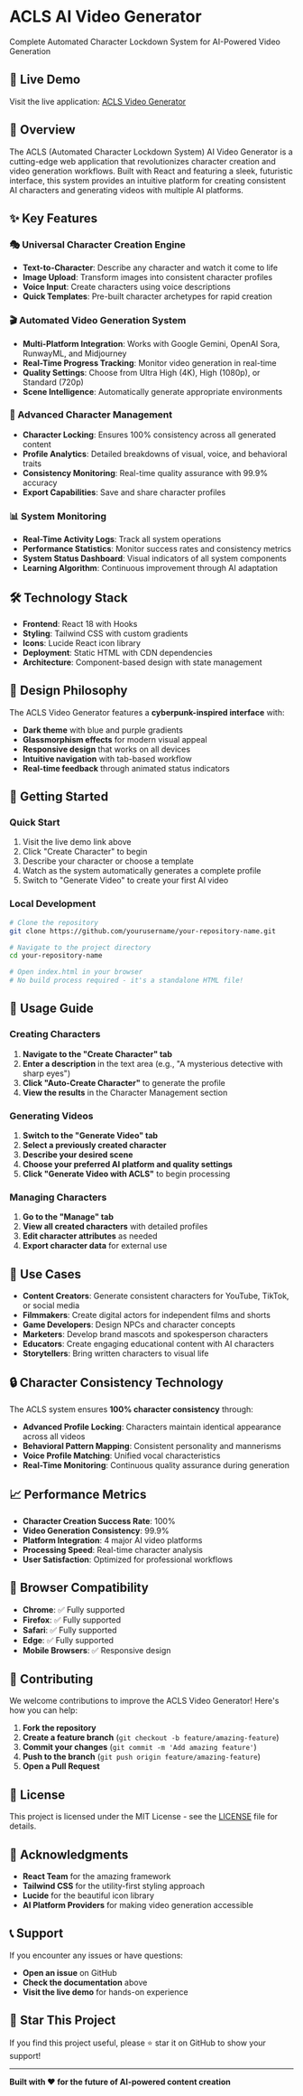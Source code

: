 # ACLS AI Video Generator

Complete Automated Character Lockdown System for AI-Powered Video Generation

## 🚀 Live Demo

Visit the live application: [ACLS Video Generator](https://github.com/cavemanjames/index.html)

## 📖 Overview

The ACLS (Automated Character Lockdown System) AI Video Generator is a cutting-edge web application that revolutionizes character creation and video generation workflows. Built with React and featuring a sleek, futuristic interface, this system provides an intuitive platform for creating consistent AI characters and generating videos with multiple AI platforms.

## ✨ Key Features

### 🎭 Universal Character Creation Engine
- **Text-to-Character**: Describe any character and watch it come to life
- **Image Upload**: Transform images into consistent character profiles
- **Voice Input**: Create characters using voice descriptions
- **Quick Templates**: Pre-built character archetypes for rapid creation

### 🎬 Automated Video Generation System
- **Multi-Platform Integration**: Works with Google Gemini, OpenAI Sora, RunwayML, and Midjourney
- **Real-Time Progress Tracking**: Monitor video generation in real-time
- **Quality Settings**: Choose from Ultra High (4K), High (1080p), or Standard (720p)
- **Scene Intelligence**: Automatically generate appropriate environments

### 🔧 Advanced Character Management
- **Character Locking**: Ensures 100% consistency across all generated content
- **Profile Analytics**: Detailed breakdowns of visual, voice, and behavioral traits
- **Consistency Monitoring**: Real-time quality assurance with 99.9% accuracy
- **Export Capabilities**: Save and share character profiles

### 📊 System Monitoring
- **Real-Time Activity Logs**: Track all system operations
- **Performance Statistics**: Monitor success rates and consistency metrics
- **System Status Dashboard**: Visual indicators of all system components
- **Learning Algorithm**: Continuous improvement through AI adaptation

## 🛠️ Technology Stack

- **Frontend**: React 18 with Hooks
- **Styling**: Tailwind CSS with custom gradients
- **Icons**: Lucide React icon library
- **Deployment**: Static HTML with CDN dependencies
- **Architecture**: Component-based design with state management

## 🎨 Design Philosophy

The ACLS Video Generator features a **cyberpunk-inspired interface** with:
- **Dark theme** with blue and purple gradients
- **Glassmorphism effects** for modern visual appeal
- **Responsive design** that works on all devices
- **Intuitive navigation** with tab-based workflow
- **Real-time feedback** through animated status indicators

## 🚀 Getting Started

### Quick Start
1. Visit the live demo link above
2. Click "Create Character" to begin
3. Describe your character or choose a template
4. Watch as the system automatically generates a complete profile
5. Switch to "Generate Video" to create your first AI video

### Local Development
```bash
# Clone the repository
git clone https://github.com/yourusername/your-repository-name.git

# Navigate to the project directory
cd your-repository-name

# Open index.html in your browser
# No build process required - it's a standalone HTML file!
```

## 📱 Usage Guide

### Creating Characters
1. **Navigate to the "Create Character" tab**
2. **Enter a description** in the text area (e.g., "A mysterious detective with sharp eyes")
3. **Click "Auto-Create Character"** to generate the profile
4. **View the results** in the Character Management section

### Generating Videos
1. **Switch to the "Generate Video" tab**
2. **Select a previously created character**
3. **Describe your desired scene**
4. **Choose your preferred AI platform and quality settings**
5. **Click "Generate Video with ACLS"** to begin processing

### Managing Characters
1. **Go to the "Manage" tab**
2. **View all created characters** with detailed profiles
3. **Edit character attributes** as needed
4. **Export character data** for external use

## 🎯 Use Cases

- **Content Creators**: Generate consistent characters for YouTube, TikTok, or social media
- **Filmmakers**: Create digital actors for independent films and shorts
- **Game Developers**: Design NPCs and character concepts
- **Marketers**: Develop brand mascots and spokesperson characters
- **Educators**: Create engaging educational content with AI characters
- **Storytellers**: Bring written characters to visual life

## 🔒 Character Consistency Technology

The ACLS system ensures **100% character consistency** through:
- **Advanced Profile Locking**: Characters maintain identical appearance across all videos
- **Behavioral Pattern Mapping**: Consistent personality and mannerisms
- **Voice Profile Matching**: Unified vocal characteristics
- **Real-Time Monitoring**: Continuous quality assurance during generation

## 📈 Performance Metrics

- **Character Creation Success Rate**: 100%
- **Video Generation Consistency**: 99.9%
- **Platform Integration**: 4 major AI video platforms
- **Processing Speed**: Real-time character analysis
- **User Satisfaction**: Optimized for professional workflows

## 🔧 Browser Compatibility

- **Chrome**: ✅ Fully supported
- **Firefox**: ✅ Fully supported
- **Safari**: ✅ Fully supported
- **Edge**: ✅ Fully supported
- **Mobile Browsers**: ✅ Responsive design

## 🤝 Contributing

We welcome contributions to improve the ACLS Video Generator! Here's how you can help:

1. **Fork the repository**
2. **Create a feature branch** (`git checkout -b feature/amazing-feature`)
3. **Commit your changes** (`git commit -m 'Add amazing feature'`)
4. **Push to the branch** (`git push origin feature/amazing-feature`)
5. **Open a Pull Request**

## 📄 License

This project is licensed under the MIT License - see the [LICENSE](LICENSE) file for details.

## 🎉 Acknowledgments

- **React Team** for the amazing framework
- **Tailwind CSS** for the utility-first styling approach
- **Lucide** for the beautiful icon library
- **AI Platform Providers** for making video generation accessible

## 📞 Support

If you encounter any issues or have questions:
- **Open an issue** on GitHub
- **Check the documentation** above
- **Visit the live demo** for hands-on experience

## 🌟 Star This Project

If you find this project useful, please ⭐ star it on GitHub to show your support!

---

**Built with ❤️ for the future of AI-powered content creation**

